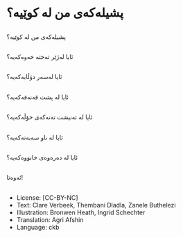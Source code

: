 # پشیلەكەی من لە كوێیە؟

##
پشیلەكەی من لە كوێیە؟

##
ئایا لەژێر تەختە خەوەكەیە؟

##
ئایا لەسەر دۆڵابەكەیە؟

##
ئایا لە پشت قەنەفەكەیە؟

##
ئایا لە تەنیشت تەنەكەی خۆڵەكەیە؟

##
ئایا لە ناو سەبەتەكەیە؟

##
ئایا لە دەرەوەی خانووەكەیە؟

##
ئەوەتا!

##
* License: [CC-BY-NC]
* Text: Clare Verbeek, Thembani Dladla, Zanele Buthelezi
* Illustration: Bronwen Heath, Ingrid Schechter
* Translation: Agri Afshin
* Language: ckb
